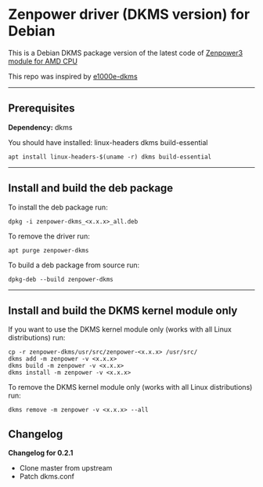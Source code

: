 # Zenpower driver (DKMS version) for Debian

This is a Debian DKMS package version of the latest code of [Zenpower3 module for AMD CPU](https://git.exozy.me/a/zenpower3)

This repo was inspired by [e1000e-dkms](https://github.com/koljah-de/e1000e-dkms-debian)

---

## Prerequisites
**Dependency:** dkms

You should have installed: linux-headers dkms build-essential
```
apt install linux-headers-$(uname -r) dkms build-essential
```

---

## Install and build the deb package

To install the deb package run:
```
dpkg -i zenpower-dkms_<x.x.x>_all.deb
```

To remove the driver run:
```
apt purge zenpower-dkms
```

To build a deb package from source run:
```
dpkg-deb --build zenpower-dkms
```

---

## Install and build the DKMS kernel module only

If you want to use the DKMS kernel module only (works with all Linux distributions) run:
```
cp -r zenpower-dkms/usr/src/zenpower-<x.x.x> /usr/src/
dkms add -m zenpower -v <x.x.x>
dkms build -m zenpower -v <x.x.x>
dkms install -m zenpower -v <x.x.x>
```

To remove the DKMS kernel module only (works with all Linux distributions) run:
```
dkms remove -m zenpower -v <x.x.x> --all
```

## Changelog

**Changelog for 0.2.1**

* Clone master from upstream
* Patch dkms.conf
